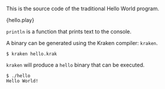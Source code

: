 This is the source code of the traditional Hello World program.

{hello.play}

`println` is a function that prints text to the
console.

A binary can be generated using the Kraken compiler: `kraken`.

```
$ kraken hello.krak
```

`kraken` will produce a `hello` binary that can be executed.

```
$ ./hello
Hello World!
```

